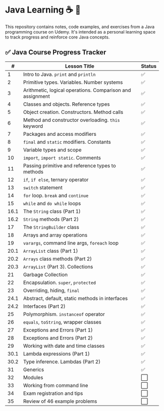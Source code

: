 # Java Learning ☕️ 🌱

This repository contains notes, code examples, and exercises from a Java programming course on Udemy. It's intended as a personal learning space to track progress and reinforce core Java concepts.

## ✅ Java Course Progress Tracker

| # | Lesson Title | Status |
|---|--------------|--------|
| 1 | Intro to Java. `print` and `println` | ✅ |
| 2 | Primitive types. Variables. Number systems | ✅ |
| 3 | Arithmetic, logical operations. Comparison and assignment | ✅ |
| 4 | Classes and objects. Reference types | ✅ |
| 5 | Object creation. Constructors. Method calls | ✅ |
| 6 | Method and constructor overloading. `this` keyword | ✅ |
| 7 | Packages and access modifiers | ✅ |
| 8 | `final` and `static` modifiers. Constants | ✅ |
| 9 | Variable types and scope | ✅ |
| 10 | `import`, `import static`. Comments | ✅ |
| 11 | Passing primitive and reference types to methods | ✅ |
| 12 | `if`, `if else`, ternary operator | ✅ |
| 13 | `switch` statement | ✅ |
| 14 | `for` loop. `break` and `continue` | ✅ |
| 15 | `while` and `do while` loops | ✅ |
| 16.1 | The `String` class (Part 1) | ✅ |
| 16.2 | `String` methods (Part 2) | ✅ |
| 17 | The `StringBuilder` class | ✅ |
| 18 | Arrays and array operations | ✅ |
| 19 | `varargs`, command line args, `foreach` loop | ✅ |
| 20.1 | `ArrayList` class (Part 1) | ✅ |
| 20.2 | `Arrays` class methods (Part 2) | ✅ |
| 20.3 | `ArrayList` (Part 3). Collections | ✅ |
| 21 | Garbage Collection | ✅ |
| 22 | Encapsulation. `super`, `protected` | ✅ |
| 23 | Overriding, hiding, `final` | ✅ |
| 24.1 | Abstract, default, static methods in interfaces | ✅ |
| 24.2 | Interfaces (Part 2) | ✅ |
| 25 | Polymorphism. `instanceof` operator | ✅ |
| 26 | `equals`, `toString`, wrapper classes | ✅ |
| 27 | Exceptions and Errors (Part 1) | ✅ |
| 28 | Exceptions and Errors (Part 2) | ✅ |
| 29 | Working with date and time classes | ✅ |
| 30.1 | Lambda expressions (Part 1) | ✅ |
| 30.2 | Type inference. Lambdas (Part 2) | ✅ |
| 31 | Generics | ✅ |
| 32 | Modules | ⬜ |
| 33 | Working from command line | ⬜ |
| 34 | Exam registration and tips | ⬜ |
| 35 | Review of 46 example problems | ⬜ |
